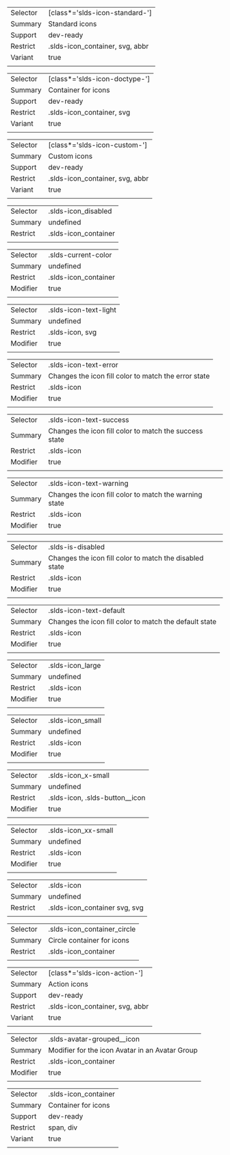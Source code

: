 
|  |  |
|-------|-------|
| Selector | [class*='slds-icon-standard-'] |
| Summary | Standard icons |
| Support | dev-ready |
| Restrict | .slds-icon_container, svg, abbr |
| Variant | true |
|  |  |


|  |  |
|-------|-------|
| Selector | [class*='slds-icon-doctype-'] |
| Summary | Container for icons |
| Support | dev-ready |
| Restrict | .slds-icon_container, svg |
| Variant | true |
|  |  |


|  |  |
|-------|-------|
| Selector | [class*='slds-icon-custom-'] |
| Summary | Custom icons |
| Support | dev-ready |
| Restrict | .slds-icon_container, svg, abbr |
| Variant | true |
|  |  |


|  |  |
|-------|-------|
| Selector | .slds-icon_disabled |
| Summary | undefined |
| Restrict | .slds-icon_container |
|  |  |


|  |  |
|-------|-------|
| Selector | .slds-current-color |
| Summary | undefined |
| Restrict | .slds-icon_container |
| Modifier | true |
|  |  |


|  |  |
|-------|-------|
| Selector | .slds-icon-text-light |
| Summary | undefined |
| Restrict | .slds-icon, svg |
| Modifier | true |
|  |  |


|  |  |
|-------|-------|
| Selector | .slds-icon-text-error |
| Summary | Changes the icon fill color to match the error state |
| Restrict | .slds-icon |
| Modifier | true |
|  |  |


|  |  |
|-------|-------|
| Selector | .slds-icon-text-success |
| Summary | Changes the icon fill color to match the success state |
| Restrict | .slds-icon |
| Modifier | true |
|  |  |


|  |  |
|-------|-------|
| Selector | .slds-icon-text-warning |
| Summary | Changes the icon fill color to match the warning state |
| Restrict | .slds-icon |
| Modifier | true |
|  |  |


|  |  |
|-------|-------|
| Selector | .slds-is-disabled |
| Summary | Changes the icon fill color to match the disabled state |
| Restrict | .slds-icon |
| Modifier | true |
|  |  |


|  |  |
|-------|-------|
| Selector | .slds-icon-text-default |
| Summary | Changes the icon fill color to match the default state |
| Restrict | .slds-icon |
| Modifier | true |
|  |  |


|  |  |
|-------|-------|
| Selector | .slds-icon_large |
| Summary | undefined |
| Restrict | .slds-icon |
| Modifier | true |
|  |  |


|  |  |
|-------|-------|
| Selector | .slds-icon_small |
| Summary | undefined |
| Restrict | .slds-icon |
| Modifier | true |
|  |  |


|  |  |
|-------|-------|
| Selector | .slds-icon_x-small |
| Summary | undefined |
| Restrict | .slds-icon, .slds-button__icon |
| Modifier | true |
|  |  |


|  |  |
|-------|-------|
| Selector | .slds-icon_xx-small |
| Summary | undefined |
| Restrict | .slds-icon |
| Modifier | true |
|  |  |


|  |  |
|-------|-------|
| Selector | .slds-icon |
| Summary | undefined |
| Restrict | .slds-icon_container svg, svg |
|  |  |


|  |  |
|-------|-------|
| Selector | .slds-icon_container_circle |
| Summary | Circle container for icons |
| Restrict | .slds-icon_container |
|  |  |


|  |  |
|-------|-------|
| Selector | [class*='slds-icon-action-'] |
| Summary | Action icons |
| Support | dev-ready |
| Restrict | .slds-icon_container, svg, abbr |
| Variant | true |
|  |  |


|  |  |
|-------|-------|
| Selector | .slds-avatar-grouped__icon |
| Summary | Modifier for the icon Avatar in an Avatar Group |
| Restrict | .slds-icon_container |
| Modifier | true |
|  |  |


|  |  |
|-------|-------|
| Selector | .slds-icon_container |
| Summary | Container for icons |
| Support | dev-ready |
| Restrict | span, div |
| Variant | true |
|  |  |

